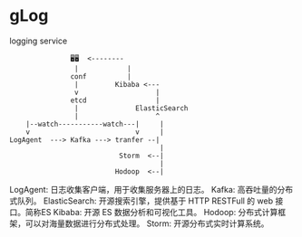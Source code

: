 # gLog 
 
logging service

```
               🖥🖥  <--------
                |            |
               conf          |
                |         Kibaba <---
                v                   |
               etcd                 |   
                |              ElasticSearch
                |                   ^
    |--watch-----------watch---|     |             
    v                          v     |
LogAgent  ---> Kafka ---> tranfer --|
                                     |
                           Storm  <--|
                                     |
                          Hodoop  <--|

```

LogAgent: 日志收集客户端，用于收集服务器上的日志。
Kafka: 高吞吐量的分布式队列。
ElasticSearch: 开源搜索引擎，提供基于 HTTP RESTFull 的 web 接口。简称ES
Kibaba: 开源 ES 数据分析和可视化工具。
Hodoop: 分布式计算框架，可以对海量数据进行分布式处理。
Storm: 开源分布式实时计算系统。